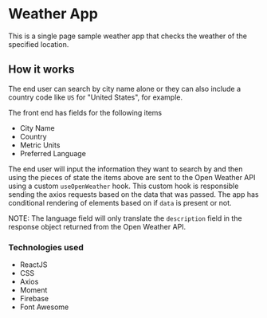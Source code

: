 # Weather App
This is a single page sample weather app that checks the weather of the specified location.

## How it works
The end user can search by city name alone or they can also include a country code like `US` for "United States", for example.

The front end has fields for the following items
- City Name
- Country
- Metric Units
- Preferred Language

The end user will input the information they want to search by and then using the pieces of state the items above are sent to the Open Weather API using a custom `useOpenWeather` hook. This custom hook is responsible sending the axios requests based on the data that was passed. The app has conditional rendering of elements based on if `data` is present or not.

NOTE: The language field will only translate the `description` field in the response object returned from the Open Weather API. 

### Technologies used
- ReactJS
- CSS
- Axios
- Moment
- Firebase
- Font Awesome


